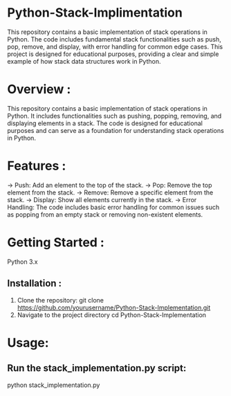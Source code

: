 # Python-Stack-Implimentation
This repository contains a basic implementation of stack operations in Python. The code includes fundamental stack functionalities such as push, pop, remove, and display, with error handling for common edge cases. This project is designed for educational purposes, providing a clear and simple example of how stack data structures work in Python.

# Overview : 
This repository contains a basic implementation of stack operations in Python. It includes functionalities such as pushing, popping, removing, and displaying elements in a stack. The code is designed for educational purposes and can serve as a foundation for understanding stack operations in Python.

# Features :
-> Push: Add an element to the top of the stack.
-> Pop: Remove the top element from the stack.
-> Remove: Remove a specific element from the stack.
-> Display: Show all elements currently in the stack.
-> Error Handling: The code includes basic error handling for common issues such as popping from an empty stack or removing non-existent elements.

# Getting Started :
Python 3.x
## Installation :
1. Clone the repository:
   git clone https://github.com/yourusername/Python-Stack-Implementation.git
2. Navigate to the project directory
   cd Python-Stack-Implementation


# Usage: 
## Run the stack_implementation.py script: 
python stack_implementation.py
